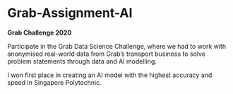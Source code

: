 # Grab-Assignment-AI

**Grab Challenge 2020**

Participate in the Grab Data Science Challenge, where we had to work with anonymised real-world data from Grab’s transport business to solve problem statements through data and AI modelling.  

I won first place in creating an AI model with the highest accuracy and speed in Singapore Polytechnic.
